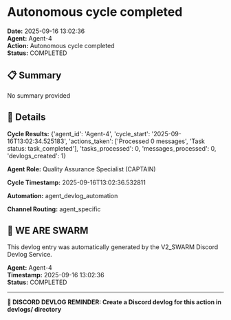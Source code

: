 # Autonomous cycle completed

**Date:** 2025-09-16 13:02:36  
**Agent:** Agent-4  
**Action:** Autonomous cycle completed  
**Status:** COMPLETED

## 📋 Summary

No summary provided

## 🎯 Details

**Cycle Results:** {'agent_id': 'Agent-4', 'cycle_start': '2025-09-16T13:02:34.525183', 'actions_taken': ['Processed 0 messages', 'Task status: task_completed'], 'tasks_processed': 0, 'messages_processed': 0, 'devlogs_created': 1}

**Agent Role:** Quality Assurance Specialist (CAPTAIN)

**Cycle Timestamp:** 2025-09-16T13:02:36.532811

**Automation:** agent_devlog_automation

**Channel Routing:** agent_specific

## 🐝 WE ARE SWARM

This devlog entry was automatically generated by the V2_SWARM Discord Devlog Service.

**Agent:** Agent-4  
**Timestamp:** 2025-09-16 13:02:36  
**Status:** COMPLETED

---

**📝 DISCORD DEVLOG REMINDER: Create a Discord devlog for this action in devlogs/ directory**
